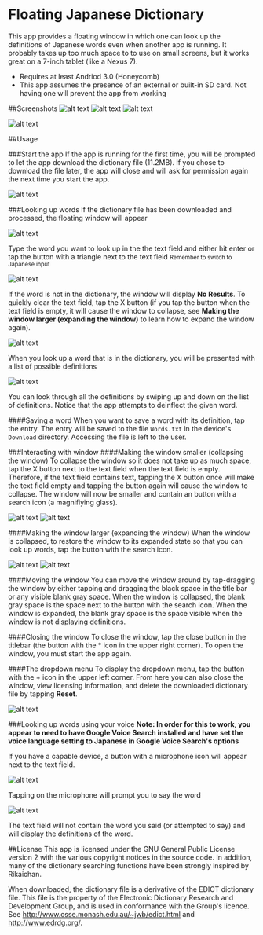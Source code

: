# Floating Japanese Dictionary

This app provides a floating window in which one can look up the definitions of Japanese words even when another app is running. It probably takes up too much space to to use on small screens, but it works great on a 7-inch tablet (like a Nexus 7).

* Requires at least Andriod 3.0 (Honeycomb)
* This app assumes the presence of an external or built-in SD card. Not having one will prevent the app from working


##Screenshots
![alt text](https://dl.dropboxusercontent.com/u/263833/FloatingDocs/collapsed.manga.png "collapsed.manga") ![alt text](https://dl.dropboxusercontent.com/u/263833/FloatingDocs/expanded.manga.png "expanded.manga") ![alt text](https://dl.dropboxusercontent.com/u/263833/FloatingDocs/definition.manga.png "definition.manga") 

![alt text](https://dl.dropboxusercontent.com/u/263833/FloatingDocs/video.png "video")

##Usage

###Start the app
If the app is running for the first time, you will be prompted to let the app download the dictionary file (11.2MB). If you chose to download the file later, the app will close and will ask for permission again the next time you start the app.

![alt text](https://dl.dropboxusercontent.com/u/263833/FloatingDocs/download.dialog.png "download.dialog")

###Looking up words
If the dictionary file has been downloaded and processed, the floating window will appear

![alt text](https://dl.dropboxusercontent.com/u/263833/FloatingDocs/expanded.empty.keyboard.png "expanded.empty.keyboard")

Type the word you want to look up in the the text field and either hit enter or tap the button with a triangle next to the text field
<small>Remember to switch to Japanese input</small>

![alt text](https://dl.dropboxusercontent.com/u/263833/FloatingDocs/expanded.filled.png "expanded.filled")

If the word is not in the dictionary, the window will display **No Results**. To quickly clear the text field, tap the X button (if you tap the button when the text field is empty, it will cause the window to collapse, see **Making the window larger (expanding the window)** to learn how to expand the window again).

![alt text](https://dl.dropboxusercontent.com/u/263833/FloatingDocs/no.results.launcher.png "no.results.launcher")

When you look up a word that is in the dictionary, you will be presented with a list of possible definitions

![alt text](https://dl.dropboxusercontent.com/u/263833/FloatingDocs/inflected.png "inflected")

You can look through all the definitions by swiping up and down on the list of definitions. Notice that the app attempts to deinflect the given word.

####Saving a word
When you want to save a word with its definition, tap the entry. The entry will be saved to the file `Words.txt` in the device's `Download` directory. Accessing the file is left to the user.

###Interacting with window
####Making the window smaller (collapsing the window)
To collapse the window so it does not take up as much space, tap the X button next to the text field  when the text field is empty. Therefore, if the text field contains text, tapping the X button once will make the text field empty and tapping the button again will cause the window to collapse. The window will now be smaller and contain an button with a search icon (a magnifiying glass).

![alt text](https://dl.dropboxusercontent.com/u/263833/FloatingDocs/expanded.empty.png "expanded.empty") ![alt text](https://dl.dropboxusercontent.com/u/263833/FloatingDocs/collapsed.png "collapsed")

####Making the window larger (expanding the window)
When the window is collapsed, to restore the window to its expanded state so that you can look up words, tap the button with the search icon.

![alt text](https://dl.dropboxusercontent.com/u/263833/FloatingDocs/collapsed.png "collapsed") ![alt text](https://dl.dropboxusercontent.com/u/263833/FloatingDocs/expanded.empty.png "expanded.empty")

####Moving the window
You can move the window around by tap-dragging the window by either tapping and dragging the black space in the title bar or any visible blank gray space. When the window is collapsed, the blank gray space is the space next to the button with the search icon. When the window is expanded, the blank gray space is the space visible when the window is not displaying definitions.

####Closing the window
To close the window, tap the close button in the titlebar (the button with the * icon in the upper right corner). To open the window, you must start the app again.

####The dropdown menu
To display the dropdown menu, tap the button with the + icon in the upper left corner. From here you can also close the window, view licensing information, and delete the downloaded dictionary file by tapping **Reset**.

![alt text](https://dl.dropboxusercontent.com/u/263833/FloatingDocs/dropdown.png "dropdown")


###Looking up words using your voice
**Note: In order for this to work, you appear to need to have Google Voice Search installed and have set the voice language setting to Japanese in Google Voice Search's options**

If you have a capable device, a button with a microphone icon will appear next to the text field.

![alt text](https://dl.dropboxusercontent.com/u/263833/FloatingDocs/microphone.png "microphone")


Tapping on the microphone will prompt you to say the word

![alt text](https://dl.dropboxusercontent.com/u/263833/FloatingDocs/prompt.png "prompt")

The text field will not contain the word you said (or attempted to say) and will display the definitions of the word.

##License
This app is licensed under the GNU General Public License version 2 with the various copyright notices in the source code. In addition, many of the dictionary searching functions have been strongly inspired by Rikaichan.

When downloaded, the dictionary file is a derivative of the EDICT dictionary file. This file is the property of the Electronic Dictionary Research and Development Group, and is used in conformance with the Group's licence. See http://www.csse.monash.edu.au/~jwb/edict.html and http://www.edrdg.org/.
